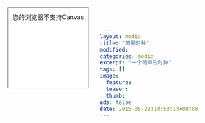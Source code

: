 ```yaml
---
layout: media
title: "简易时钟"
modified:
categories: media
excerpt: "一个简单的时钟"
tags: []
image:
  feature:
  teaser:
  thumb:
ads: false
date: 2015-05-21T14:53:13+08:00
---
```


<style>
	#canvas {
		position: absolute;
		left: 0px;
		top: 0px;
		margin: 20px;
		padding: 10px;
		background: #ffffff;
		border: thin inset #aaaaaa;
}
</style>

<canvas id="canvas" width="400" height="400">
	您的浏览器不支持Canvas
</canvas>

<script src="{{ site.url }}/js/CH1/example-1.2/example.js"></script>